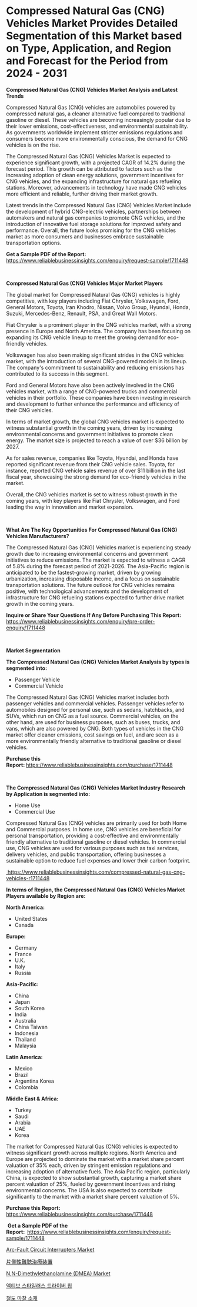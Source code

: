 <p><h1>Compressed Natural Gas (CNG) Vehicles Market Provides Detailed Segmentation of this Market based on Type, Application, and Region and Forecast for the Period from 2024 - 2031</h1></p><p><strong>Compressed Natural Gas (CNG) Vehicles Market Analysis and Latest Trends</strong></p>
<p><p>Compressed Natural Gas (CNG) vehicles are automobiles powered by compressed natural gas, a cleaner alternative fuel compared to traditional gasoline or diesel. These vehicles are becoming increasingly popular due to their lower emissions, cost-effectiveness, and environmental sustainability. As governments worldwide implement stricter emissions regulations and consumers become more environmentally conscious, the demand for CNG vehicles is on the rise.</p><p>The Compressed Natural Gas (CNG) Vehicles Market is expected to experience significant growth, with a projected CAGR of 14.2% during the forecast period. This growth can be attributed to factors such as the increasing adoption of clean energy solutions, government incentives for CNG vehicles, and the expanding infrastructure for natural gas refueling stations. Moreover, advancements in technology have made CNG vehicles more efficient and reliable, further driving their market growth.</p><p>Latest trends in the Compressed Natural Gas (CNG) Vehicles Market include the development of hybrid CNG-electric vehicles, partnerships between automakers and natural gas companies to promote CNG vehicles, and the introduction of innovative fuel storage solutions for improved safety and performance. Overall, the future looks promising for the CNG vehicles market as more consumers and businesses embrace sustainable transportation options.</p></p>
<p><strong>Get a Sample PDF of the Report:&nbsp;</strong> <a href="https://www.reliablebusinessinsights.com/enquiry/request-sample/1711448">https://www.reliablebusinessinsights.com/enquiry/request-sample/1711448</a></p>
<p>&nbsp;</p>
<p><strong>Compressed Natural Gas (CNG) Vehicles Major Market Players</strong></p>
<p><p>The global market for Compressed Natural Gas (CNG) vehicles is highly competitive, with key players including Fiat Chrysler, Volkswagen, Ford, General Motors, Toyota, Iran Khodro, Nissan, Volvo Group, Hyundai, Honda, Suzuki, Mercedes-Benz, Renault, PSA, and Great Wall Motors.</p><p>Fiat Chrysler is a prominent player in the CNG vehicles market, with a strong presence in Europe and North America. The company has been focusing on expanding its CNG vehicle lineup to meet the growing demand for eco-friendly vehicles.</p><p>Volkswagen has also been making significant strides in the CNG vehicles market, with the introduction of several CNG-powered models in its lineup. The company's commitment to sustainability and reducing emissions has contributed to its success in this segment.</p><p>Ford and General Motors have also been actively involved in the CNG vehicles market, with a range of CNG-powered trucks and commercial vehicles in their portfolio. These companies have been investing in research and development to further enhance the performance and efficiency of their CNG vehicles.</p><p>In terms of market growth, the global CNG vehicles market is expected to witness substantial growth in the coming years, driven by increasing environmental concerns and government initiatives to promote clean energy. The market size is projected to reach a value of over $36 billion by 2027.</p><p>As for sales revenue, companies like Toyota, Hyundai, and Honda have reported significant revenue from their CNG vehicle sales. Toyota, for instance, reported CNG vehicle sales revenue of over $11 billion in the last fiscal year, showcasing the strong demand for eco-friendly vehicles in the market.</p><p>Overall, the CNG vehicles market is set to witness robust growth in the coming years, with key players like Fiat Chrysler, Volkswagen, and Ford leading the way in innovation and market expansion.</p></p>
<p>&nbsp;</p>
<p><strong>What Are The Key Opportunities For Compressed Natural Gas (CNG) Vehicles Manufacturers?</strong></p>
<p><p>The Compressed Natural Gas (CNG) Vehicles market is experiencing steady growth due to increasing environmental concerns and government initiatives to reduce emissions. The market is expected to witness a CAGR of 5.8% during the forecast period of 2021-2026. The Asia-Pacific region is anticipated to be the fastest-growing market, driven by growing urbanization, increasing disposable income, and a focus on sustainable transportation solutions. The future outlook for CNG vehicles remains positive, with technological advancements and the development of infrastructure for CNG refueling stations expected to further drive market growth in the coming years.</p></p>
<p><strong>Inquire or Share Your Questions If Any Before Purchasing This Report:</strong> <a href="https://www.reliablebusinessinsights.com/enquiry/pre-order-enquiry/1711448">https://www.reliablebusinessinsights.com/enquiry/pre-order-enquiry/1711448</a></p>
<p>&nbsp;</p>
<p><strong>Market Segmentation</strong></p>
<p><strong>The Compressed Natural Gas (CNG) Vehicles Market Analysis by types is segmented into:</strong></p>
<p><ul><li>Passenger Vehicle</li><li>Commercial Vehicle</li></ul></p>
<p><p>The Compressed Natural Gas (CNG) Vehicles market includes both passenger vehicles and commercial vehicles. Passenger vehicles refer to automobiles designed for personal use, such as sedans, hatchbacks, and SUVs, which run on CNG as a fuel source. Commercial vehicles, on the other hand, are used for business purposes, such as buses, trucks, and vans, which are also powered by CNG. Both types of vehicles in the CNG market offer cleaner emissions, cost savings on fuel, and are seen as a more environmentally friendly alternative to traditional gasoline or diesel vehicles.</p></p>
<p><strong>Purchase this Report:&nbsp;</strong><a href="https://www.reliablebusinessinsights.com/purchase/1711448">https://www.reliablebusinessinsights.com/purchase/1711448</a></p>
<p>&nbsp;</p>
<p><strong>The Compressed Natural Gas (CNG) Vehicles Market Industry Research by Application is segmented into:</strong></p>
<p><ul><li>Home Use</li><li>Commercial Use</li></ul></p>
<p><p>Compressed Natural Gas (CNG) vehicles are primarily used for both Home and Commercial purposes. In home use, CNG vehicles are beneficial for personal transportation, providing a cost-effective and environmentally friendly alternative to traditional gasoline or diesel vehicles. In commercial use, CNG vehicles are used for various purposes such as taxi services, delivery vehicles, and public transportation, offering businesses a sustainable option to reduce fuel expenses and lower their carbon footprint.</p></p>
<p><a href="https://www.reliablebusinessinsights.com/compressed-natural-gas-cng-vehicles-r1711448">&nbsp;https://www.reliablebusinessinsights.com/compressed-natural-gas-cng-vehicles-r1711448</a></p>
<p><strong>In terms of Region, the Compressed Natural Gas (CNG) Vehicles Market Players available by Region are:</strong></p>
<p>
    <p> <strong> North America: </strong>
        <ul>
            <li>United States</li>
            <li>Canada</li>
        </ul>
        </p> 
    <p> <strong> Europe: </strong>
        <ul>
            <li>Germany</li>
            <li>France</li>
            <li>U.K.</li>
            <li>Italy</li>
            <li>Russia</li>
        </ul>
        </p> 
    <p> <strong> Asia-Pacific: </strong>
        <ul>
            <li>China</li>
            <li>Japan</li>
            <li>South Korea</li>
            <li>India</li>
            <li>Australia</li>
            <li>China Taiwan</li>
            <li>Indonesia</li>
            <li>Thailand</li>
            <li>Malaysia</li>
        </ul>
        </p> 
    <p> <strong> Latin America: </strong>
        <ul>
            <li>Mexico</li>
            <li>Brazil</li>
            <li>Argentina Korea</li>
            <li>Colombia</li>
        </ul>
        </p> 
    <p> <strong> Middle East & Africa: </strong>
        <ul>
            <li>Turkey</li>
            <li>Saudi</li>
            <li>Arabia</li>
            <li>UAE</li>
            <li>Korea</li>
        </ul>
    </p>
    </p>
<p><p>The market for Compressed Natural Gas (CNG) vehicles is expected to witness significant growth across multiple regions. North America and Europe are projected to dominate the market with a market share percent valuation of 35% each, driven by stringent emission regulations and increasing adoption of alternative fuels. The Asia Pacific region, particularly China, is expected to show substantial growth, capturing a market share percent valuation of 25%, fueled by government incentives and rising environmental concerns. The USA is also expected to contribute significantly to the market with a market share percent valuation of 5%.</p></p>
<p><strong>Purchase this Report: </strong><a href="https://www.reliablebusinessinsights.com/purchase/1711448">https://www.reliablebusinessinsights.com/purchase/1711448</a></p>
<p>&nbsp;<strong>Get a Sample PDF of the Report:&nbsp;&nbsp;</strong><a href="https://www.reliablebusinessinsights.com/enquiry/request-sample/1711448">https://www.reliablebusinessinsights.com/enquiry/request-sample/1711448</a></p>
<p><strong></strong></p>
<p><p><a href="https://github.com/EveKerluke2023/Market-Research-Report-List-1/blob/main/arc-fault-circuit-interrupters-market.md">Arc-Fault Circuit Interrupters Market</a></p><p><a href="https://github.com/BoydYundt1/Market-Research-Report-List-1/blob/main/6702677126836.md">片側性難聴治療装置</a></p><p><a href="https://github.com/YashRP12/Market-Research-Report-List-5/blob/main/nn-dimethylethanolamine-dmea-market.md">N,N-Dimethylethanolamine (DMEA) Market</a></p><p><a href="https://github.com/lzuwsfreyoq70/Market-Research-Report-List-2/blob/main/3185880123615.md">액티브 스타일러스 드라이버 칩</a></p><p><a href="https://github.com/Nicolasrown5/Market-Research-Report-List-1/blob/main/3865341121252.md">철도 마찰 소재</a></p></p>